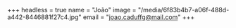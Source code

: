+++
headless = true
name = "João"
image = "/media/6f83b4b7-a06f-488d-a442-8446881f27c4.jpg"
email = "joao.caduffg@mail.com"
+++
